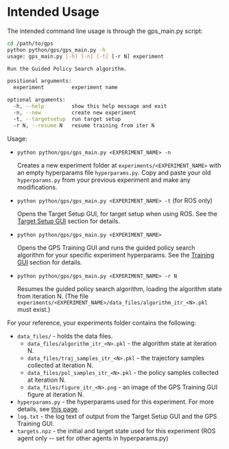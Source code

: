 Intended Usage
==============

The intended command line usage is through the gps_main.py script:
```sh
cd /path/to/gps
python python/gps/gps_main.py -h
usage: gps_main.py [-h] [-n] [-t] [-r N] experiment

Run the Guided Policy Search algorithm.

positional arguments:
  experiment         experiment name

optional arguments:
  -h, --help         show this help message and exit
  -n, --new          create new experiment
  -t, --targetsetup  run target setup
  -r N, --resume N   resume training from iter N
```
Usage:
* `python python/gps/gps_main.py <EXPERIMENT_NAME> -n`

  Creates a new experiment folder at  `experiments/<EXPERIMENT_NAME>` with an empty hyperparams file `hyperparams.py`. Copy and paste your old `hyperparams.py` from your previous experiment and make any modifications.

* `python python/gps/gps_main.py <EXPERIMENT_NAME> -t` (for ROS only)

  Opens the Target Setup GUI, for target setup when using ROS. See the [Target Setup GUI](gui.html#target-setup-gui-for-ros-only) section for details.

* `python python/gps/gps_main.py <EXPERIMENT_NAME>`

  Opens the GPS Training GUI and runs the guided policy search algorithm for your specific experiment hyperparams. See the [Training GUI](gui.html#gps-training-gui) section for details.

* `python python/gps/gps_main.py <EXPERIMENT_NAME> -r N`

  Resumes the guided policy search algorithm, loading the algorithm state from iteration N. (The file `experiments/<EXPERIMENT_NAME>/data_files/algorithm_itr_<N>.pkl` must exist.)


For your reference, your experiments folder contains the following:

  * `data_files/` - holds the data files.
    * `data_files/algorithm_itr_<N>.pkl` - the algorithm state at iteration N.
    * `data_files/traj_samples_itr_<N>.pkl` - the trajectory samples collected at iteration N.
    * `data_files/pol_samples_itr_<N>.pkl` - the policy samples collected at iteration N.
    * `data_files/figure_itr_<N>.png` - an image of the GPS Training GUI figure at iteration N.
  * `hyperparams.py` - the hyperparams used for this experiment. For more details, see [this page](hyperparams.html).
  * `log.txt` - the log text of output from the Target Setup GUI and the GPS Training GUI.
  * `targets.npz` - the initial and target state used for this experiment (ROS agent only -- set for other agents in hyperparams.py)

